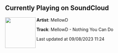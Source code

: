 ## Currently Playing on SoundCloud

[<img align="left" width="100" src="https://i1.sndcdn.com/artworks-XQywMDzlQtJ0i84d-nYkh0Q-t500x500.jpg">](https://soundcloud.com/dunkmellowd/mellowd-nothing-you-can-do?in=dunkmellowd/sets/mellowd-suggests)

**Artist**: MellowD 

**Track**: MellowD - Nothing You Can Do

Last updated at 09/08/2023 11:24
